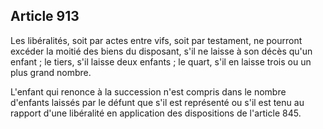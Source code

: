 Article 913
----
Les libéralités, soit par actes entre vifs, soit par testament, ne pourront
excéder la moitié des biens du disposant, s'il ne laisse à son décès qu'un
enfant ; le tiers, s'il laisse deux enfants ; le quart, s'il en laisse trois ou
un plus grand nombre.

L'enfant qui renonce à la succession n'est compris dans le nombre d'enfants
laissés par le défunt que s'il est représenté ou s'il est tenu au rapport d'une
libéralité en application des dispositions de l'article 845.

